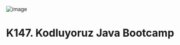 ![image](https://user-images.githubusercontent.com/46992725/204098880-97113025-989d-471a-954c-faa34f70742d.png)

# K147. Kodluyoruz Java Bootcamp

